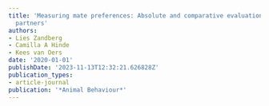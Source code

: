 ```yaml
---
title: 'Measuring mate preferences: Absolute and comparative evaluation of potential
  partners'
authors:
- Lies Zandberg
- Camilla A Hinde
- Kees van Oers
date: '2020-01-01'
publishDate: '2023-11-13T12:32:21.626828Z'
publication_types:
- article-journal
publication: '*Animal Behaviour*'
---
```


